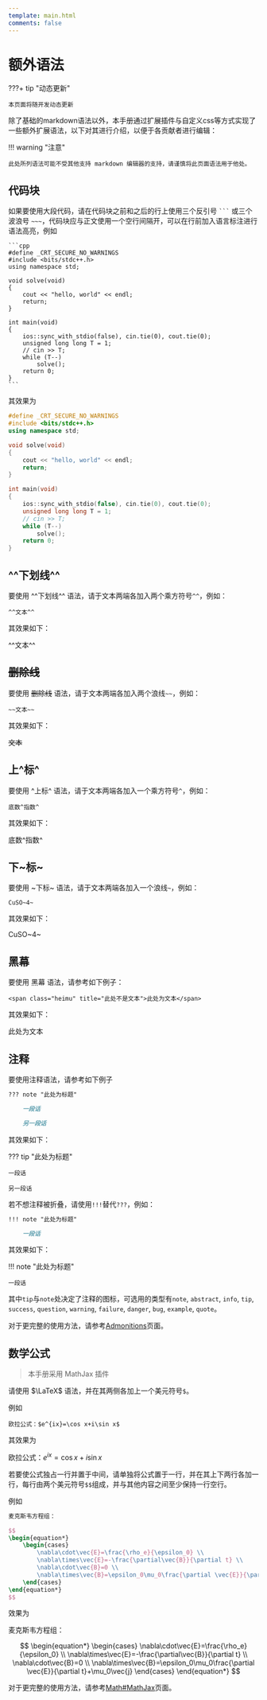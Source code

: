 ```yaml
---
template: main.html
comments: false
---
```


# 额外语法

???+ tip "动态更新"

    本页面将随开发动态更新

除了基础的markdown语法以外，本手册通过扩展插件与自定义css等方式实现了一些额外扩展语法，以下对其进行介绍，以便于各贡献者进行编辑：

!!! warning "注意"

    此处所列语法可能不受其他支持 markdown 编辑器的支持，请谨慎将此页面语法用于他处。

## 代码块

如果要使用大段代码，请在代码块之前和之后的行上使用三个反引号 ` ``` ` 或三个波浪号 `~~~`，代码块应与正文使用一个空行间隔开，可以在行前加入语言标注进行语法高亮，例如

~~~
```cpp
#define _CRT_SECURE_NO_WARNINGS
#include <bits/stdc++.h> 
using namespace std;

void solve(void)
{
    cout << "hello, world" << endl;
    return;
}

int main(void)
{
    ios::sync_with_stdio(false), cin.tie(0), cout.tie(0);
    unsigned long long T = 1;
    // cin >> T;
    while (T--)
        solve();
    return 0;
}
```
~~~

其效果为

```cpp
#define _CRT_SECURE_NO_WARNINGS
#include <bits/stdc++.h> 
using namespace std;

void solve(void)
{
    cout << "hello, world" << endl;
    return;
}

int main(void)
{
    ios::sync_with_stdio(false), cin.tie(0), cout.tie(0);
    unsigned long long T = 1;
    // cin >> T;
    while (T--)
        solve();
    return 0;
}
```

## ^^下划线^^

要使用 ^^下划线^^ 语法，请于文本两端各加入两个乘方符号`^^`，例如：

`^^文本^^`

其效果如下：

^^文本^^

## ~~删除线~~

要使用 ~~删除线~~ 语法，请于文本两端各加入两个浪线`~~`，例如：

`~~文本~~`

其效果如下：

~~文本~~

## 上^标^

要使用 ^上标^ 语法，请于文本两端各加入一个乘方符号`^`，例如：

`底数^指数^`

其效果如下：

底数^指数^

## 下~标~

要使用 ~下标~ 语法，请于文本两端各加入一个浪线`~`，例如：

`CuSO~4~`

其效果如下：

CuSO~4~

## 黑幕

要使用 <span class="heimu" title="这个是黑幕哦OvO">黑幕</span> 语法，请参考如下例子：

`<span class="heimu" title="此处不是文本">此处为文本</span>`

其效果如下：

<span class="heimu" title="此处不是文本">此处为文本</span>

## 注释

要使用注释语法，请参考如下例子

```markdown
??? note "此处为标题"

    一段话

    另一段话
```

其效果如下：

??? tip "此处为标题"

    一段话

    另一段话

若不想注释被折叠，请使用`!!!`替代`???`，例如：

```markdown
!!! note "此处为标题"

    一段话
```

其效果如下：

!!! note "此处为标题"

    一段话

其中`tip`与`note`处决定了注释的图标，可选用的类型有`note`,  `abstract`, `info`, `tip`, `success`, `question`, `warning`, `failure`, `danger`, `bug`, `example`, `quote`。

对于更完整的使用方法，请参考[Admonitions](https://squidfunk.github.io/mkdocs-material/reference/admonitions/?h=admonition)页面。

## 数学公式

> 本手册采用 MathJax 插件

请使用 $\LaTeX$ 语法，并在其两侧各加上一个美元符号`$`。

例如

`欧拉公式：$e^{ix}=\cos x+i\sin x$`

其效果为

欧拉公式：$e^{ix}=\cos x+i\sin x$

若要使公式独占一行并置于中间，请单独将公式置于一行，并在其上下两行各加一行，每行由两个美元符号`$$`组成，并与其他内容之间至少保持一行空行。

例如
```latex
麦克斯韦方程组：

$$
\begin{equation*}
    \begin{cases}
        \nabla\cdot\vec{E}=\frac{\rho_e}{\epsilon_0} \\
        \nabla\times\vec{E}=-\frac{\partial\vec{B}}{\partial t} \\
        \nabla\cdot\vec{B}=0 \\
        \nabla\times\vec{B}=\epsilon_0\mu_0\frac{\partial \vec{E}}{\partial t}+\mu_0\vec{j}
    \end{cases}
\end{equation*}
$$

```
效果为

麦克斯韦方程组：

$$
\begin{equation*}
    \begin{cases}
        \nabla\cdot\vec{E}=\frac{\rho_e}{\epsilon_0} \\
        \nabla\times\vec{E}=-\frac{\partial\vec{B}}{\partial t} \\
        \nabla\cdot\vec{B}=0 \\
        \nabla\times\vec{B}=\epsilon_0\mu_0\frac{\partial \vec{E}}{\partial t}+\mu_0\vec{j}
    \end{cases}
\end{equation*}
$$

对于更完整的使用方法，请参考[Math#MathJax](https://squidfunk.github.io/mkdocs-material/reference/math/?h=mathjax#mathjax)页面。
